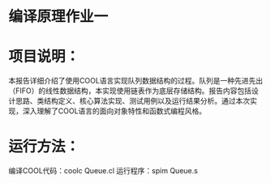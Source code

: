 # 编译原理作业一
# 项目说明：
本报告详细介绍了使用COOL语言实现队列数据结构的过程。队列是一种先进先出（FIFO）的线性数据结构，本实现使用链表作为底层存储结构。报告内容包括设计思路、类结构定义、核心算法实现、测试用例以及运行结果分析。通过本次实现，深入理解了COOL语言的面向对象特性和函数式编程风格。
# 运行方法：
编译COOL代码：coolc Queue.cl
运行程序：spim Queue.s
